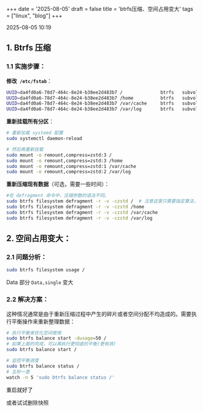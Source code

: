 +++
date = '2025-08-05'
draft = false
title = 'btrfs压缩、空间占用变大'
tags = ["linux", "blog"]
+++

2025-08-05 10:19
## 1. Btrfs 压缩

### 1.1 实施步骤：

**修改**  **​ `/etc/fstab` ​**：

```bash
UUID=da4fd0a6-78d7-464c-8e24-b38ee2d483b7 /              btrfs   subvol=/@,defaults,compress=zstd:3 0 0
UUID=da4fd0a6-78d7-464c-8e24-b38ee2d483b7 /home          btrfs   subvol=/@home,defaults,compress=zstd:3 0 0
UUID=da4fd0a6-78d7-464c-8e24-b38ee2d483b7 /var/cache     btrfs   subvol=/@cache,defaults,compress=zstd:1 0 0
UUID=da4fd0a6-78d7-464c-8e24-b38ee2d483b7 /var/log       btrfs   subvol=/@log,defaults,compress=zstd:2 0 0
```

**重新挂载所有分区**：

```bash
# 重新加载 systemd 配置
sudo systemctl daemon-reload

# 然后再重新挂载
sudo mount -o remount,compress=zstd:3 /
sudo mount -o remount,compress=zstd:3 /home
sudo mount -o remount,compress=zstd:1 /var/cache
sudo mount -o remount,compress=zstd:2 /var/log
```

**重新压缩现有数据**（可选，需要一些时间）：

```bash
#在 defragment 命令中，压缩参数的语法不同。
sudo btrfs filesystem defragment -r -v -czstd /  # 注意这里只需要指定算法，不需要级别
sudo btrfs filesystem defragment -r -v -czstd /home
sudo btrfs filesystem defragment -r -v -czstd /var/cache
sudo btrfs filesystem defragment -r -v -czstd /var/log
```

## 2. 空间占用变大：

### 2.1 问题分析：

```bash
sudo btrfs filesystem usage /
```

Data 部分 `Data,single` 变大

### 2.2 解决方案：

这种情况通常是由于重新压缩过程中产生的碎片或者空间分配不均造成的。需要执行平衡操作来重新整理数据：

```bash
# 执行平衡来优化空间使用
sudo btrfs balance start -dusage=50 /
# 如果上面的完成，可以再执行更彻底的平衡(更有效)
sudo btrfs balance start /

# 监控平衡进度
sudo btrfs balance status /
# 五秒一查
watch -n 5 'sudo btrfs balance status /'
```

重启就好了

或者试试删除快照
